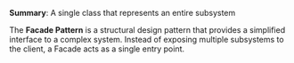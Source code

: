 **Summary**: A single class that represents an entire subsystem

The **Facade Pattern** is a structural design pattern that provides a simplified interface to a complex system. Instead of exposing multiple subsystems to the client, a Facade acts as a single entry point.
